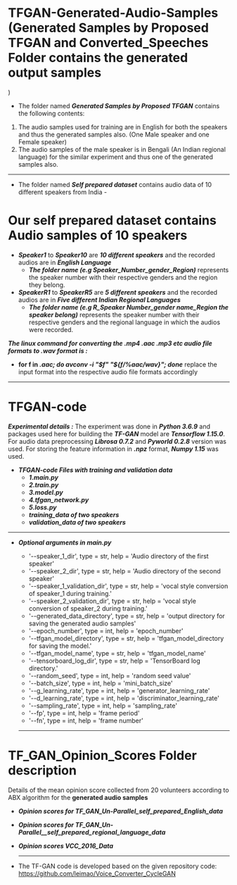 # TFGAN-Generated-Audio-Samples (Generated Samples by Proposed TFGAN and Converted_Speeches Folder contains the generated output samples 
)
- The folder named ***Generated Samples by Proposed TFGAN*** contains the following  contents:
1. The audio samples used for training are in English for both the speakers and thus the generated samples also. (One Male speaker and one Female speaker)
2. The audio samples of the male speaker is in Bengali (An Indian regional language) for the similar experiment and thus one of the generated samples also.

******
- The folder named ***Self prepared dataset*** contains audio data of 10 different speakers from India -
# Our self prepared dataset contains Audio samples of 10 speakers
- ***Speaker1*** to ***Speaker10*** are ***10 different speakers*** and the recorded audios are in ***English Language***
  - ***The folder name (e.g Speaker_Number_gender_Region)*** represents the speaker number with their respective genders and the region they belong.
- ***SpeakerR1*** to ***SpeakerR5*** are ***5 different speakers*** and the recorded audios are in ***Five different Indian Regional Languages***
  - ***The folder name (e.g R_Speaker Number_gender name_Region the speaker belong)*** represents the speaker number with their respective genders and the regional language in which the audios were recorded.

***The linux command for converting the .mp4 .aac .mp3 etc audio file formats to .wav format is :***

- **for f in *.aac; do avconv -i "$f" "${f/%aac/wav}"; done*** replace the input format into the respective audio file formats accordingly 

******
# TFGAN-code 
***Experimental details  :***
The experiment was done in ***Python 3.6.9*** and packages used
here for building the ***TF-GAN*** model are ***Tensorflow 1.15.0***. For audio data preprocessing ***Librosa 0.7.2***
and ***Pyworld 0.2.8*** version was used. For storing the feature
information in ***.npz*** format, ***Numpy 1.15*** was used.
- ***TFGAN-code Files with training and validation data*** 
  - ***1.main.py*** 
  - ***2.train.py*** 
  - ***3.model.py*** 
  - ***4.tfgan_network.py*** 
  - ***5.loss.py*** 
  - ***training_data of two speakers*** 
  - ***validation_data of two speakers***
  
******
- ***Optional arguments in main.py*** 
  - '--speaker_1_dir', type = str, help = 'Audio directory of the first speaker'
  - '--speaker_2_dir', type = str, help = 'Audio directory of the second speaker'
  - '--speaker_1_validation_dir', type = str, help = 'vocal style conversion of speaker_1  during  training.'
  - '--speaker_2_validation_dir', type = str, help = 'vocal style conversion of speaker_2  during  training.'
  - '--generated_data_directory', type = str, help = 'output directory for saving the generated audio samples'
  - '--epoch_number', type = int, help = 'epoch_number'
  - '--tfgan_model_directory', type = str, help = 'tfgan_model_directory for saving the model.'
  - '--tfgan_model_name', type = str, help = 'tfgan_model_name'
  - '--tensorboard_log_dir', type = str, help = 'TensorBoard log directory.'
  - '--random_seed', type = int, help = 'random seed value'
  - '--batch_size', type = int, help = 'mini_batch_size'
  - '--g_learning_rate', type = int, help = 'generator_learning_rate'
  - '--d_learning_rate', type = int, help = 'discriminator_learning_rate'
  - '--sampling_rate', type = int, help = 'sampling_rate'
  - '--fp', type = int, help = 'frame period'
  - '--fn', type = int, help = 'frame number'
  
  ******
# TF_GAN_Opinion_Scores Folder description
Details of the mean opinion score collected from 20 volunteers according to ABX algorithm for the **generated audio samples**
- ***Opinion scores for TF_GAN_Un-Parallel_self_prepared_English_data*** 
- ***Opinion scores for TF_GAN_Un-Parallel__self_prepared_regional_language_data*** 
- ***Opinion scores VCC_2016_Data*** 
  
  ********
 - The TF-GAN code is developed based on the given repository code: https://github.com/leimao/Voice_Converter_CycleGAN

  
    
